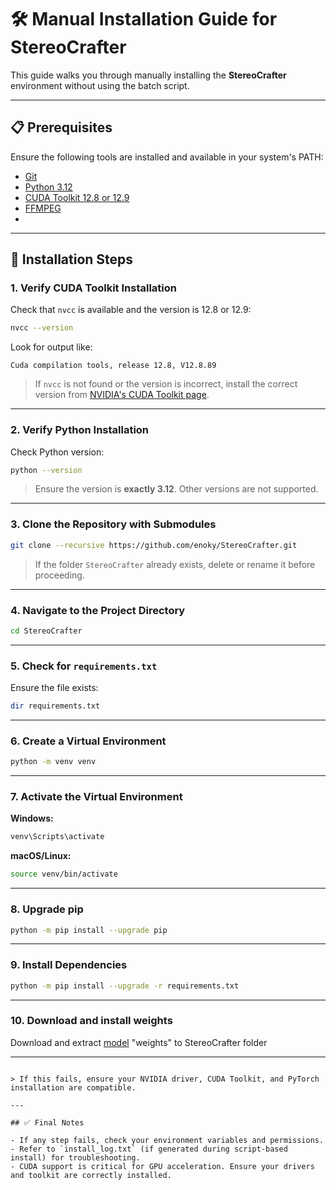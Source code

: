 # 🛠️ Manual Installation Guide for StereoCrafter

This guide walks you through manually installing the **StereoCrafter** environment without using the batch script.

---

## 📋 Prerequisites

Ensure the following tools are installed and available in your system's PATH:

- [Git](https://git-scm.com/)
- [Python 3.12](https://www.python.org/)
- [CUDA Toolkit 12.8 or 12.9](https://developer.nvidia.com/cuda-toolkit)
- [FFMPEG](https://techtactician.com/how-to-install-ffmpeg-and-add-it-to-path-on-windows/)
- 

---

## 🚀 Installation Steps

### 1. Verify CUDA Toolkit Installation

Check that `nvcc` is available and the version is 12.8 or 12.9:

```bash
nvcc --version
```

Look for output like:

```
Cuda compilation tools, release 12.8, V12.8.89
```

> If `nvcc` is not found or the version is incorrect, install the correct version from [NVIDIA's CUDA Toolkit page](https://developer.nvidia.com/cuda-toolkit).

---

### 2. Verify Python Installation

Check Python version:

```bash
python --version
```

> Ensure the version is **exactly 3.12**. Other versions are not supported.

---

### 3. Clone the Repository with Submodules

```bash
git clone --recursive https://github.com/enoky/StereoCrafter.git
```

> If the folder `StereoCrafter` already exists, delete or rename it before proceeding.

---

### 4. Navigate to the Project Directory

```bash
cd StereoCrafter
```

---

### 5. Check for `requirements.txt`

Ensure the file exists:

```bash
dir requirements.txt
```

---

### 6. Create a Virtual Environment

```bash
python -m venv venv
```

---

### 7. Activate the Virtual Environment

**Windows:**

```bash
venv\Scripts\activate
```

**macOS/Linux:**

```bash
source venv/bin/activate
```

---

### 8. Upgrade pip

```bash
python -m pip install --upgrade pip
```

---

### 9. Install Dependencies

```bash
python -m pip install --upgrade -r requirements.txt
```

---

### 10. Download and install weights

Download and extract [model](https://drive.google.com/file/d/1bKL7Hag8AG4WTEX3jFGJA69nO8_kZQLP/view?usp=drive_link) "weights" to StereoCrafter folder

---

```

> If this fails, ensure your NVIDIA driver, CUDA Toolkit, and PyTorch installation are compatible.

---

## ✅ Final Notes

- If any step fails, check your environment variables and permissions.
- Refer to `install_log.txt` (if generated during script-based install) for troubleshooting.
- CUDA support is critical for GPU acceleration. Ensure your drivers and toolkit are correctly installed.


